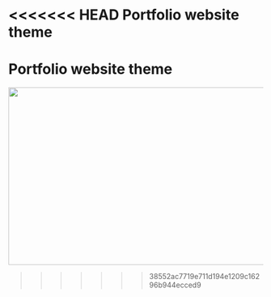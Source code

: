 <<<<<<< HEAD
 Portfolio website theme 
=======
<h1>Portfolio website theme</h1>
<p align="center">
  <img src="http://10j6ut2r9vkbv8z8usub9bs9.wpengine.netdna-cdn.com/wp-content/uploads/2014/09/base-01.jpg" align="center" width="550" height="350"/>
</p>

>>>>>>> 38552ac7719e711d194e1209c16296b944ecced9
